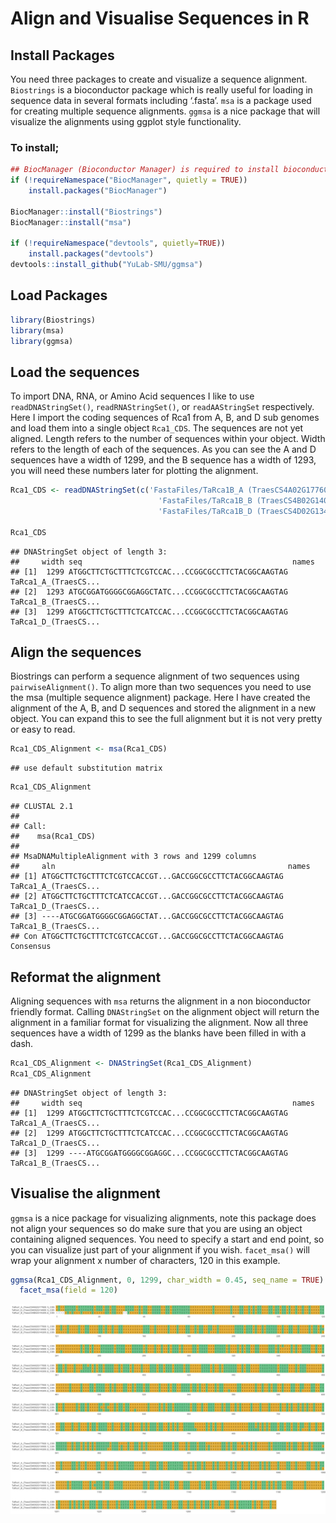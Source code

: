 Align and Visualise Sequences in R
================

## Install Packages

You need three packages to create and visualize a sequence alignment.
`Biostrings` is a bioconductor package which is really useful for
loading in sequence data in several formats including ‘.fasta’. `msa` is
a package used for creating multiple sequence alignments. `ggmsa` is a
nice package that will visualize the alignments using ggplot style
functionality.

### To install;

``` r
## BiocManager (Bioconductor Manager) is required to install bioconductor packages as they are hosted in their own repository not on CRAN.
if (!requireNamespace("BiocManager", quietly = TRUE))
    install.packages("BiocManager")

BiocManager::install("Biostrings")
BiocManager::install("msa")

if (!requireNamespace("devtools", quietly=TRUE))
    install.packages("devtools")
devtools::install_github("YuLab-SMU/ggmsa")
```

## Load Packages

``` r
library(Biostrings)
library(msa)
library(ggmsa)
```

## Load the sequences

To import DNA, RNA, or Amino Acid sequences I like to use
`readDNAStringSet()`, `readRNAStringSet()`, or `readAAStringSet`
respectively. Here I import the coding sequences of Rca1 from A, B, and
D sub genomes and load them into a single object `Rca1_CDS`. The
sequences are not yet aligned. Length refers to the number of sequences
within your object. Width refers to the length of each of the sequences.
As you can see the A and D sequences have a width of 1299, and the B
sequence has a width of 1293, you will need these numbers later for
plotting the alignment.

``` r
Rca1_CDS <- readDNAStringSet(c('FastaFiles/TaRca1B_A (TraesCS4A02G177600.1)_CDS.fasta',
                                 'FastaFiles/TaRca1B_B (TraesCS4B02G140200.2)_CDS.fasta',
                                 'FastaFiles/TaRca1B_D (TraesCS4D02G134900.1)_CDS.fasta'))

Rca1_CDS
```

    ## DNAStringSet object of length 3:
    ##     width seq                                               names               
    ## [1]  1299 ATGGCTTCTGCTTTCTCGTCCAC...CCGGCGCCTTCTACGGCAAGTAG TaRca1_A_(TraesCS...
    ## [2]  1293 ATGCGGATGGGGCGGAGGCTATC...CCGGCGCCTTCTACGGCAAGTAG TaRca1_B_(TraesCS...
    ## [3]  1299 ATGGCTTCTGCTTTCTCATCCAC...CCGGCGCCTTCTACGGCAAGTAG TaRca1_D_(TraesCS...

## Align the sequences

Biostrings can perform a sequence alignment of two sequences using
`pairwiseAlignment()`. To align more than two sequences you need to use
the msa (multiple sequence alignment) package. Here I have created the
alignment of the A, B, and D sequences and stored the alignment in a new
object. You can expand this to see the full alignment but it is not very
pretty or easy to read.

``` r
Rca1_CDS_Alignment <- msa(Rca1_CDS)
```

    ## use default substitution matrix

``` r
Rca1_CDS_Alignment
```

    ## CLUSTAL 2.1  
    ## 
    ## Call:
    ##    msa(Rca1_CDS)
    ## 
    ## MsaDNAMultipleAlignment with 3 rows and 1299 columns
    ##     aln                                                    names
    ## [1] ATGGCTTCTGCTTTCTCGTCCACCGT...GACCGGCGCCTTCTACGGCAAGTAG TaRca1_A_(TraesCS...
    ## [2] ATGGCTTCTGCTTTCTCATCCACCGT...GACCGGCGCCTTCTACGGCAAGTAG TaRca1_D_(TraesCS...
    ## [3] ----ATGCGGATGGGGCGGAGGCTAT...GACCGGCGCCTTCTACGGCAAGTAG TaRca1_B_(TraesCS...
    ## Con ATGGCTTCTGCTTTCTCGTCCACCGT...GACCGGCGCCTTCTACGGCAAGTAG Consensus

## Reformat the alignment

Aligning sequences with `msa` returns the alignment in a non
bioconductor friendly format. Calling `DNAStringSet` on the alignment
object will return the alignment in a familiar format for visualizing
the alignment. Now all three sequences have a width of 1299 as the
blanks have been filled in with a dash.

``` r
Rca1_CDS_Alignment <- DNAStringSet(Rca1_CDS_Alignment)
Rca1_CDS_Alignment
```

    ## DNAStringSet object of length 3:
    ##     width seq                                               names               
    ## [1]  1299 ATGGCTTCTGCTTTCTCGTCCAC...CCGGCGCCTTCTACGGCAAGTAG TaRca1_A_(TraesCS...
    ## [2]  1299 ATGGCTTCTGCTTTCTCATCCAC...CCGGCGCCTTCTACGGCAAGTAG TaRca1_D_(TraesCS...
    ## [3]  1299 ----ATGCGGATGGGGCGGAGGC...CCGGCGCCTTCTACGGCAAGTAG TaRca1_B_(TraesCS...

## Visualise the alignment

`ggmsa` is a nice package for visualizing alignments, note this package
does not align your sequences so do make sure that you are using an
object containing aligned sequences. You need to specify a start and end
point, so you can visualize just part of your alignment if you wish.
`facet_msa()` will wrap your alignment x number of characters, 120 in
this example.

``` r
ggmsa(Rca1_CDS_Alignment, 0, 1299, char_width = 0.45, seq_name = TRUE) +
  facet_msa(field = 120)
```

![](Align-and-Visualise-Sequences-in-R_files/figure-gfm/unnamed-chunk-6-1.png)<!-- -->
